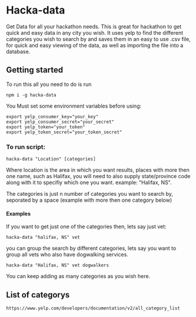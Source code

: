 # Hacka-data
Get Data for all your hackathon needs. This is great for hackathon to get quick and easy data in any city you wish. It uses yelp to find the different categories you wish to search by and saves them in an easy to use .csv file, for quick and easy viewing of the data, as well as importing the file into a database.

## Getting started
To run this all you need to do is run
```
npm i -g hacka-data
```

You Must set some environment variables before using:
```
export yelp_consumer_key="your_key"
export yelp_consumer_secret="your_secret"
export yelp_token="your_token"
export yelp_token_secret="your_token_secret"
```

### To run script:
```
hacka-data "Location" [categories]
```
Where location is the area in which you want results, places with more then one name, such as Halifax, you will need to also supply state/province code along with it to specifiy which one you want. example: "Halifax, NS".

The categories is just n number of categories you want to search by, seporated by a space (example with more then one category below)

#### Examples

If you want to get just one of the categories then, lets say just vet:
```
hacka-data "halifax, NS" vet
```

you can group the search by different categories, lets say you want to group all vets who also have dogwalking services.
```
hacka-data "Halifax, NS" vet dogwalkers
```
You can keep adding as many categories as you wish here.

## List of categorys
```
https://www.yelp.com/developers/documentation/v2/all_category_list
```

